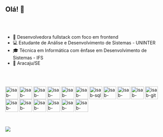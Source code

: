 ## Olá! 👋
<br>
<br>

- 🔭 Desenvolvedora fullstack com foco em frontend  
- 💻 Estudante de Análise e Desenvolvimento de Sistemas - UNINTER  
- 🎓 Técnica em Informática com ênfase em Desenvolvimento de Sistemas - IFS  
- 📍 Aracaju/SE 

<br>
<br>

<div style="display: inline-block"><br>
  <img align="center" alt="isab-html" height="40" width="40" src="https://cdn.jsdelivr.net/gh/devicons/devicon@latest/icons/html5/html5-original.svg" />
  <img align="center" alt="isab-css" height="40" width="40" src="https://cdn.jsdelivr.net/gh/devicons/devicon@latest/icons/css3/css3-original.svg" />
  <img align="center" alt="isab-tailwindss" height="40" width="40" src="https://cdn.jsdelivr.net/gh/devicons/devicon@latest/icons/tailwindcss/tailwindcss-original.svg" />
  <img align="center" alt="isab-react" height="40" width="40" src="https://cdn.jsdelivr.net/gh/devicons/devicon@latest/icons/react/react-original-wordmark.svg" />
  <img align="center" alt="isab-reactstrap" height="40" width="40" src="https://cdn.jsdelivr.net/gh/devicons/devicon@latest/icons/reactbootstrap/reactbootstrap-original.svg" />
  <img align="center" alt="isab-bootstrap" height="40" width="40" src="https://cdn.jsdelivr.net/gh/devicons/devicon@latest/icons/bootstrap/bootstrap-original-wordmark.svg" />
  <img align="center" alt="isab-sql" height="40" width="40" src="https://cdn.jsdelivr.net/gh/devicons/devicon@latest/icons/postgresql/postgresql-original.svg" />
  <img align="center" alt="isab-nextjs" height="40" width="40" src="https://cdn.jsdelivr.net/gh/devicons/devicon@latest/icons/nextjs/nextjs-original.svg" />   
  <img align="center" alt="isab-adonis" height="40" width="40" src="https://cdn.jsdelivr.net/gh/devicons/devicon@latest/icons/adonisjs/adonisjs-original.svg" />
  <img align="center" alt="isab-filezilla" height="40" width="40" src="https://cdn.jsdelivr.net/gh/devicons/devicon@latest/icons/filezilla/filezilla-original.svg" />
  <img align="center" alt="isab-git" height="40" width="40" src="https://cdn.jsdelivr.net/gh/devicons/devicon@latest/icons/git/git-original.svg" />
  <img align="center" alt="isab-javascript" height="40" width="40" src="https://cdn.jsdelivr.net/gh/devicons/devicon@latest/icons/javascript/javascript-original.svg" />
  <img align="center" alt="isab-sknex" height="40" width="40" src="https://cdn.jsdelivr.net/gh/devicons/devicon@latest/icons/knexjs/knexjs-original.svg" /> 
  <img align="center" alt="isab-linux" height="40" width="40" src="https://cdn.jsdelivr.net/gh/devicons/devicon@latest/icons/linux/linux-original.svg" />
  <img align="center" alt="isab-node" height="40" width="40" src="https://cdn.jsdelivr.net/gh/devicons/devicon@latest/icons/nodejs/nodejs-plain-wordmark.svg" />  
  <img align="center" alt="isab-python" height="40" width="40" src="https://cdn.jsdelivr.net/gh/devicons/devicon@latest/icons/python/python-original-wordmark.svg" />
  <img align="center" alt="isab-vue" height="40" width="40" src="https://cdn.jsdelivr.net/gh/devicons/devicon@latest/icons/vuejs/vuejs-original-wordmark.svg" />
          
</div>
<br> 

##

<br>
<div>
  <a href="https://linkedin.com/isabelanow" target="_blank"><img src="https://img.shields.io/badge/LinkedIn-0077B5?style=for-the-badge&logo=linkedin&logoColor=white"/></a>
</div>


